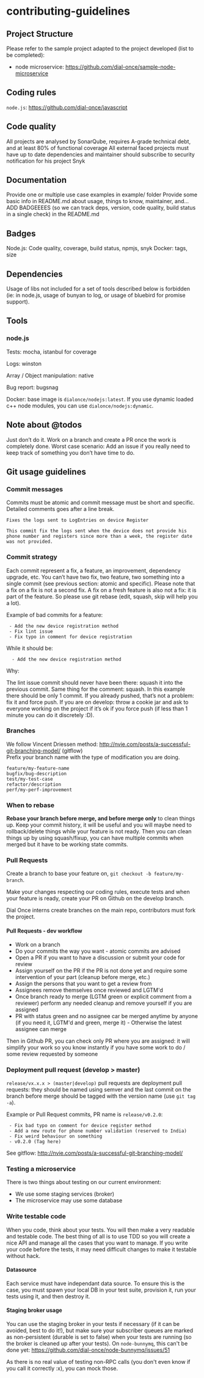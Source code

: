 # contributing-guidelines

## Project Structure
Please refer to the sample project adapted to the project developed (list to be completed):
  - node microservice: https://github.com/dial-once/sample-node-microservice

## Coding rules
`node.js`: https://github.com/dial-once/javascript

## Code quality
All projects are analysed by SonarQube, requires A-grade technical debt,  and at least 80% of functional coverage
All external faced projects must have up to date dependencies and maintainer should subscribe to security notification for his project Snyk

## Documentation
Provide one or multiple use case examples in example/ folder
Provide some basic info in README.md about usage, things to know, maintainer, and…
ADD BADGEEEES (so we can track deps, version, code quality, build status in a single check) in the README.md

## Badges
Node.js: Code quality, coverage, build status, npmjs, snyk
Docker: tags, size

## Dependencies
Usage of libs not included for a set of tools described below is forbidden (ie: in node.js, usage of bunyan to log, or usage of bluebird for promise support).

## Tools
### node.js
Tests: mocha, istanbul for coverage 

Logs: winston 

Array / Object manipulation: native 

Bug report: bugsnag 

Docker: base image is `dialonce/nodejs:latest`. If you use dynamic loaded c++ node modules, you can use `dialonce/nodejs:dynamic`.

## Note about @todos
Just don’t do it. Work on a branch and create a PR once the work is completely done.
Worst case scenario: Add an issue if you really need to keep track of something you don’t have time to do. 

## Git usage guidelines

### Commit messages
Commits must be atomic and commit message must be short and specific. Detailed comments goes after a line break.
```
Fixes the logs sent to LogEntries on device Register

This commit fix the logs sent when the device does not provide his phone number and registers since more than a week, the register date was not provided.
```

### Commit strategy
Each commit represent a fix, a feature, an improvement, dependency upgrade, etc. You can’t have two fix, two feature, two something into a single commit (see previous section: atomic and specific). 
Please note that a fix on a fix is not a second fix. A fix on a fresh feature is also not a fix: it is part of the feature. So please use git rebase (edit, squash, skip will help you a lot).

Example of bad commits for a feature:
```
 - Add the new device registration method
 - Fix lint issue
 - Fix typo in comment for device registration
```

While it should be:
```
  - Add the new device registration method
```

Why:

The lint issue commit should never have been there: squash it into the previous commit. Same thing for the comment: squash. In this example there should be only 1 commit. If you already pushed, that’s not a problem: fix it and force push. If you are on develop: throw a cookie jar and ask to everyone working on the project if it’s ok if you force push (if less than 1 minute you can do it discretely :D).

### Branches
We follow Vincent Driessen method: http://nvie.com/posts/a-successful-git-branching-model/ (gitflow)  
Prefix your branch name with the type of modification you are doing.

```
feature/my-feature-name
bugfix/bug-description
test/my-test-case
refactor/description
perf/my-perf-improvement
```

### When to rebase
**Rebase your branch before merge, and before merge only** to clean things up. Keep your commit history, it will be useful and you will maybe need to rollback/delete things while your feature is not ready.
Then you can clean things up by using squash/fixup, you can have multiple commits when merged but it have to be working state commits.

### Pull Requests
Create a branch to base your feature on, `git checkout -b feature/my-branch`.

Make your changes respecting our coding rules, execute tests and when your feature is ready, create your PR on Github on the develop branch.

Dial Once interns create branches on the main repo, contributors must fork the project.

#### Pull Requests - dev workflow
 - Work on a branch
 - Do your commits the way you want - atomic commits are advised
 - Open a PR if you want to have a discussion or submit your code for review
 - Assign yourself on the PR if the PR is not done yet and require some intervention of your part (cleanup before merge, etc.)
 - Assign the persons that you want to get a review from 
 - Assignees remove themselves once reviewed and LGTM'd
 - Once branch ready to merge (LGTM green or explicit comment from a reviewer) perform any needed cleanup and remove yourself if you are assigned
 - PR with status green and no assignee car be merged anytime by anyone (if you need it, LGTM'd and green, merge it) - Otherwise the latest assignee can merge

Then in Github PR, you can check only PR where you are assigned: it will simplify your work so you know instantly if you have some work to do / some review requested by someone

### Deployment pull request (develop > master)

`release/vx.x.x > (master|develop)` pull requests are deployment pull requests: they should be named using semver and the last commit on the branch before merge should be tagged with the version name (use `git tag -a`).

Example or Pull Request commits, PR name is `release/v0.2.0`:
```
 - Fix bad typo on comment for device register method
 - Add a new route for phone number validation (reserved to India)
 - Fix weird behaviour on something
 - v0.2.0 (Tag here)
```
See gitflow: http://nvie.com/posts/a-successful-git-branching-model/

### Testing a microservice

There is two things about testing on our current environment:
  - We use some staging services (broker)
  - The microservice may use some database

### Write testable code
When you code, think about your tests. You will then make a very readable and testable code. The best thing of all is to use TDD so you will create a nice API and manage all the cases that you want to manage.
If you write your code before the tests, it may need difficult changes to make it testable without hack.

#### Datasource
Each service must have independant data source. To ensure this is the case, you must spawn your local DB in your test suite, provision it, run your tests using it, and then destroy it.

#### Staging broker usage
You can use the staging broker in your tests if necessary (if it can be avoided, best to do it!), but make sure your subscriber queues are marked as non-persistent (durable is set to false) when your tests are running (so the broker is cleaned up after your tests). On `node-bunnymq`, this can't be done yet: https://github.com/dial-once/node-bunnymq/issues/51

As there is no real value of testing non-RPC calls (you don't even know if you call it correctly :x), you can mock those.



